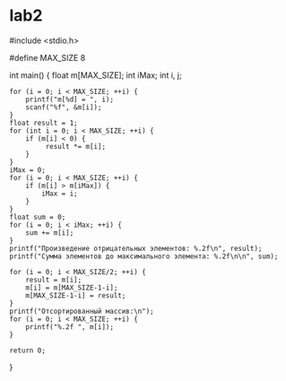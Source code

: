 # lab2
#include <stdio.h>

#define MAX_SIZE 8

int main() {
    float m[MAX_SIZE];
    int iMax;
    int i, j;

    for (i = 0; i < MAX_SIZE; ++i) {
        printf("m[%d] = ", i);
        scanf("%f", &m[i]);
    }
    float result = 1;
    for (int i = 0; i < MAX_SIZE; ++i) {
        if (m[i] < 0) {
             result *= m[i]; 
        }
    }
    iMax = 0;
    for (i = 0; i < MAX_SIZE; ++i) {
        if (m[i] > m[iMax]) {
            iMax = i;
        }
    }
    float sum = 0;
    for (i = 0; i < iMax; ++i) {
        sum += m[i];
    }
    printf("Произведение отрицательных элементов: %.2f\n", result);
    printf("Сумма элементов до максимального элемента: %.2f\n\n", sum);

    for (i = 0; i < MAX_SIZE/2; ++i) {
        result = m[i]; 
        m[i] = m[MAX_SIZE-1-i]; 
        m[MAX_SIZE-1-i] = result;
    }
    printf("Отсортированный массив:\n");
    for (i = 0; i < MAX_SIZE; ++i) {
        printf("%.2f ", m[i]);
    }

    return 0;
}
